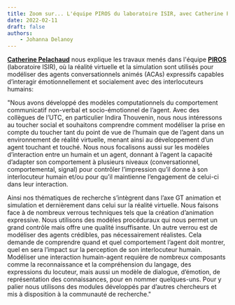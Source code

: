 ```yaml
---
title: Zoom sur... L'équipe PIROS du laboratoire ISIR, avec Catherine Pelachaud
date: 2022-02-11
draft: false
authors: 
    - Johanna Delanoy
---
```


[**Catherine Pelachaud**](http://pages.isir.upmc.fr/~pelachaud/) nous explique les travaux menés dans l'équipe **[PIROS](https://www.isir.upmc.fr/equipes/piros/)** (laboratoire ISIR), où la réalité virtuelle et la simulation sont utilisés pour modéliser des agents conversationnels animés (ACAs) expressifs capables d’interagir émotionnellement et socialement avec des interlocuteurs humains: 

"Nous avons développé des modèles computationnels du comportement communicatif non-verbal et socio-émotionnel de l’agent. Avec des collègues de l’UTC, en particulier Indira Thouvenin, nous nous intéressons au toucher social et souhaitons comprendre comment modéliser la prise en compte du toucher tant du point de vue de l’humain que de l’agent dans un environnement de réalité virtuelle, menant ainsi au développement d’un agent touchant et touché. Nous nous focalisons aussi sur les modèles d’interaction entre un humain et un agent, donnant à l’agent la capacité d’adapter son comportement à plusieurs niveaux (conversationnel, comportemental, signal) pour contrôler l’impression qu’il donne à son interlocuteur humain et/ou pour qu’il maintienne l’engagement de celui-ci dans leur interaction.

Ainsi nos thématiques de recherche s’intègrent dans l’axe GT animation et simulation et dernièrement dans celui sur la réalité virtuelle.
Nous faisons face à de nombreux verrous techniques tels que la création d’animation expressive. Nous utilisons des modèles procéduraux qui nous permet un grand contrôle mais offre une qualité insuffisante. Un autre verrou est de modéliser des agents crédibles, pas nécessairement réalistes. Cela demande de comprendre quand et quel comportement l’agent doit montrer, quel en sera l’impact sur la perception de son interlocuteur humain.
Modéliser une interaction humain-agent requière de nombreux composants comme la reconnaissance et la compréhension du langage, des expressions du locuteur, mais aussi un modèle de dialogue, d’émotion, de représentation des connaissances, pour en nommer quelques-uns. Pour y palier nous utilisons des modules développés par d’autres chercheurs et mis à disposition à la communauté de recherche."
